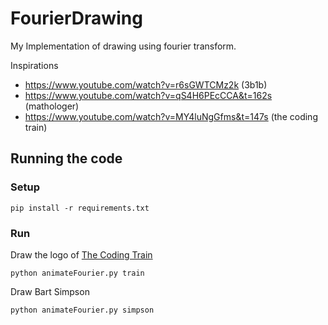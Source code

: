 # FourierDrawing

My Implementation of drawing using fourier transform.

Inspirations
- https://www.youtube.com/watch?v=r6sGWTCMz2k (3b1b)
- https://www.youtube.com/watch?v=qS4H6PEcCCA&t=162s (mathologer)
- https://www.youtube.com/watch?v=MY4luNgGfms&t=147s (the coding train)

## Running the code

### Setup
```
pip install -r requirements.txt
```

### Run
Draw the logo of [The Coding Train](https://github.com/codingtrain)
```
python animateFourier.py train
```

Draw Bart Simpson
```
python animateFourier.py simpson
```
